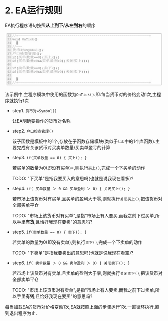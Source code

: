 # 2. EA运行规则

EA执行程序语句按照**从上到下/从左到右**的顺序

![EA运行规则](./img/EA运行规则.png)

该示例中,主程序模块中使用的函数为`OnTick()`.即:每当货币对的价格变动1次,主程序就执行1次

- step1. `货币对=Symbol()`

    让EA明确要操作的货币对名称

- step2. `户口检查管理()`

    该子函数是模板中的1个,存放在子函数存储模块(类似于`lib`中的1个库函数).主要完成有关该货币对买卖单数量/买卖单盈亏的计算

- step3. `if(买单数量 == 0) { 买上(); }`

    若买单的数量为0(即没有买单)=,则执行`买上()`,完成一个下买单的动作
    
    TODO: "下买单"是指我要买入的意思吗(也就是说我现在看多)?

- step4. `if( 买单数量 ＞ 0 && 买单盈利 ＞ 0) { 关闭买上(); }`

    若市场上该货币对有买单,且买单的盈利大于零,则就执行`关闭买上()`,把该货币对全部买单平仓
    
    TODO: "市场上该货币对有买单",是指"市场上有人要买,而我之前下过买单,所以手里**有货**,且恰好我现在要卖"的意思吗?

- step5. `if(卖单数量 == 0) { 卖下(); }`

    若卖单的数量为0(即没有卖单),则执行`卖下()`,完成一个下卖单的动作
    
    TODO: "下卖单"是指我要卖出的意思吗(也就是说我现在看空)?

- step6. `if( 卖单数量 ＞ 0 && 卖单盈利 ＞ 0) { 关闭卖下(); }`

    若市场上该货币对有卖单,且卖单的盈利大于零,则就执行`关闭卖下()`,把该货币对全部卖单平仓
    
    TODO: "市场上该货币对有卖单",是指"市场上有人要卖,而我之前下过卖单,所以手里**有钱**,且恰好我现在要买"的意思吗?

每当加载EA的货币对价格变动1次,EA就按照上面的步骤运行1次.一直循环执行,直到退出程序为止.
